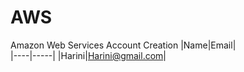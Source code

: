 # AWS
Amazon Web Services Account Creation
|Name|Email|     
|----|-----| 
|Harini|Harini@gmail.com| 

